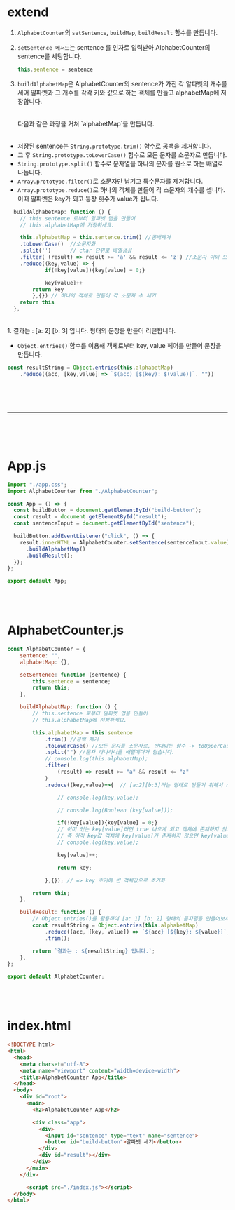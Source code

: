 # extend

1. `AlphabetCounter`의 `setSentence`, `buildMap`, `buildResult` 함수를 만듭니다.

2. `setSentence 메서드`는 sentence 를 인자로 입력받아 AlphabetCounter의 sentence를 세팅합니다.
    ```js
    this.sentence = sentence
    ```

3. `buildAlphabetMap`은 AlphabetCounter의 sentence가 가진 각 알파벳의 개수를 세어 알파벳과 그 개수를 각각 키와 값으로 하는 객체를 만들고 alphabetMap에 저장합니다.

    <br>
    다음과 같은 과정을 거쳐 `alphabetMap`을 만듭니다.
    <br><br>

- 저장된 sentence는 `String.prototype.trim()` 함수로 공백을 제거합니다.
- 그 후 `String.prototype.toLowerCase()` 함수로 모든 문자를 소문자로 만듭니다.
- `String.prototype.split()` 함수로 문자열을 하나의 문자를 원소로 하는 배열로 나눕니다.
- `Array.prototype.filter()`로 소문자만 남기고 특수문자를 제거합니다.
- `Array.prototype.reduce()`로 하나의 객체를 만들어 각 소문자의 개수를 셉니다. 이때 알파벳은 key가 되고 등장 횟수가 value가 됩니다.

```js
  buildAlphabetMap: function () {
    // this.sentence 로부터 알파벳 맵을 만들어
    // this.alphabetMap에 저장하세요.

    this.alphabetMap = this.sentence.trim() //공백제거
    .toLowerCase()  //소문자화 
    .split('')      // char 단위로 배열생성
    .filter( (result) => result >= 'a' && result <= 'z') //소문자 이외 모두 제거
    .reduce((key,value) => {    
            if(!key[value]){key[value] = 0;}

            key[value]++
        return key
        },{}) // 하나의 객체로 만들어 각 소문자 수 세기
    return this
  },
```

<br>
1. 결과는 : [a: 2] [b: 3] 입니다. 형태의 문장을 만들어 리턴합니다.

- `Object.entries()` 함수를 이용해 객체로부터 key, value 페어를 만들어 문장을 만듭니다.
```js
const resultString = Object.entries(this.alphabetMap)
    .reduce((acc, [key,value] => `$(acc) [$(key): $(value)]`. ""))
```

<br><br><br>

---

<br><br><br>

# App.js
```js
import "./app.css";
import AlphabetCounter from "./AlphabetCounter";

const App = () => {
  const buildButton = document.getElementById("build-button");
  const result = document.getElementById("result");
  const sentenceInput = document.getElementById("sentence");

  buildButton.addEventListener("click", () => {
    result.innerHTML = AlphabetCounter.setSentence(sentenceInput.value)
      .buildAlphabetMap()
      .buildResult();
  });
};

export default App;
```

<br><br>

# AlphabetCounter.js
```js
const AlphabetCounter = {
    sentence: "",
    alphabetMap: {},

    setSentence: function (sentence) {
        this.sentence = sentence;
        return this;
    },

    buildAlphabetMap: function () {
        // this.sentence 로부터 알파벳 맵을 만들어
        // this.alphabetMap에 저장하세요.

        this.alphabetMap = this.sentence
            .trim() //공백 제거
            .toLowerCase() //모든 문자를 소문자로, 반대되는 함수 -> toUpperCase
            .split("") //문자 하나하나를 배열에다가 담습니다.
            // console.log(this.alphabetMap);
            .filter(
                (result) => result >= "a" && result <= "z"
            )
            .reduce((key,value)=>{  // [a:2][b:3]라는 형태로 만들기 위해서 reduce 사용

                // console.log(key,value);

                // console.log(Boolean (key[value]));

                if(!key[value]){key[value] = 0;}
                // 이미 있는 key[value]라면 true 나오게 되고 객체에 존재하지 않으면 false로 나오게 된다.
                // 즉 아직 key값 객체에 key[value]가 존재하지 않으면 key[value]값을 0으로 추가하게된다.
                // console.log(key,value);

                key[value]++;

                return key;

            },{}); // => key 초기에 빈 객체값으로 초기화

        return this;
    },

    buildResult: function () {
        // Object.entries()를 활용하여 [a: 1] [b: 2] 형태의 문자열을 만들어보세요.
        const resultString = Object.entries(this.alphabetMap)
            .reduce((acc, [key, value]) => `${acc} [${key}: ${value}]`, "")
            .trim();

        return `결과는 : ${resultString} 입니다.`;
    },
};

export default AlphabetCounter;


```

<br><br>

# index.html
```html
<!DOCTYPE html>
<html>
  <head>
    <meta charset="utf-8">
    <meta name="viewport" content="width=device-width">
    <title>AlphabetCounter App</title>
  </head>
  <body>
    <div id="root">
      <main>
        <h2>AlphabetCounter App</h2>

        <div class="app">
          <div>
            <input id="sentence" type="text" name="sentence">
            <button id="build-button">알파벳 세기</button>
          </div>
          <div id="result"></div>
        </div>
      </main>
    </div>

      <script src="./index.js"></script>
  </body>
</html>

```